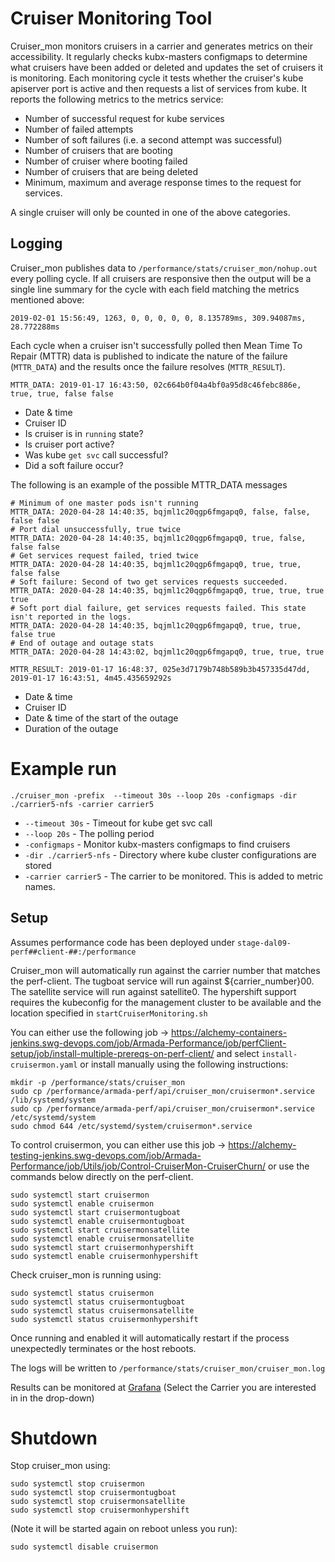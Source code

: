# Cruiser Monitoring Tool
Cruiser_mon monitors cruisers in a carrier and generates metrics on their accessibility. It regularly checks kubx-masters configmaps to determine what cruisers have been added or deleted and updates the set of cruisers it is monitoring. Each monitoring cycle it tests whether the cruiser's kube apiserver port is active and then requests a list of services from kube. It reports the following metrics to the metrics service:

* Number of successful request for kube services
* Number of failed attempts
* Number of soft failures (i.e. a second attempt was successful)
* Number of cruisers that are booting
* Number of cruiser where booting failed
* Number of cruisers that are being deleted
* Minimum, maximum and average response times to the request for services.

A single cruiser will only be counted in one of the above categories.

## Logging
Cruiser_mon publishes data to `/performance/stats/cruiser_mon/nohup.out` every polling cycle. If all cruisers are responsive then the output will be a single line summary for the cycle with each field matching the metrics mentioned above:
```
2019-02-01 15:56:49, 1263, 0, 0, 0, 0, 0, 8.135789ms, 309.94087ms, 28.772288ms
```

Each cycle when a cruiser isn't successfully polled then Mean Time To Repair (MTTR) data is published to indicate the nature of the failure (`MTTR_DATA`) and the results once the failure resolves (`MTTR_RESULT`).

```
MTTR_DATA: 2019-01-17 16:43:50, 02c664b0f04a4bf0a95d8c46febc886e, true, true, false false
```

* Date & time
* Cruiser ID
* Is cruiser is in `running` state?
* Is cruiser port active?
* Was kube `get svc` call successful?
* Did a soft failure occur?

The following is an example of the possible MTTR_DATA messages
```
# Minimum of one master pods isn't running
MTTR_DATA: 2020-04-28 14:40:35, bqjml1c20qgp6fmgapq0, false, false, false false
# Port dial unsuccessfully, true twice
MTTR_DATA: 2020-04-28 14:40:35, bqjml1c20qgp6fmgapq0, true, false, false false
# Get services request failed, tried twice
MTTR_DATA: 2020-04-28 14:40:35, bqjml1c20qgp6fmgapq0, true, true, false false
# Soft failure: Second of two get services requests succeeded.
MTTR_DATA: 2020-04-28 14:40:35, bqjml1c20qgp6fmgapq0, true, true, true true
# Soft port dial failure, get services requests failed. This state isn't reported in the logs.
MTTR_DATA: 2020-04-28 14:40:35, bqjml1c20qgp6fmgapq0, true, true, false true
# End of outage and outage stats
MTTR_DATA: 2020-04-28 14:43:02, bqjml1c20qgp6fmgapq0, true, true, true
```


```
MTTR_RESULT: 2019-01-17 16:48:37, 025e3d7179b748b589b3b457335d47dd, 2019-01-17 16:43:51, 4m45.435659292s
```

* Date & time
* Cruiser ID
* Date & time of the start of the outage
* Duration of the outage

# Example run
```
./cruiser_mon -prefix  --timeout 30s --loop 20s -configmaps -dir ./carrier5-nfs -carrier carrier5
```

* `--timeout 30s` - Timeout for kube get svc call
* `--loop 20s` - The polling period
* `-configmaps` - Monitor kubx-masters configmaps to find cruisers
* `-dir ./carrier5-nfs` - Directory where kube cluster configurations are stored
* `-carrier carrier5` - The carrier to be monitored. This is added to metric names.

## Setup
Assumes performance code has been deployed under `stage-dal09-perf##client-##:/performance`

Cruiser_mon will automatically run against the carrier number that matches the perf-client. The tugboat service will run against ${carrier_number}00. The satellite service will run against satellite0. The hypershift support requires the kubeconfig for the management cluster to be available and the location specified in `startCruiserMonitoring.sh`

You can either use the following job -> https://alchemy-containers-jenkins.swg-devops.com/job/Armada-Performance/job/perfClient-setup/job/install-multiple-prereqs-on-perf-client/ and select `install-cruisermon.yaml` or install manually using the following instructions:

```
mkdir -p /performance/stats/cruiser_mon
sudo cp /performance/armada-perf/api/cruiser_mon/cruisermon*.service /lib/systemd/system
sudo cp /performance/armada-perf/api/cruiser_mon/cruisermon*.service /etc/systemd/system
sudo chmod 644 /etc/systemd/system/cruisermon*.service
```

To control cruisermon, you can either use this job -> https://alchemy-testing-jenkins.swg-devops.com/job/Armada-Performance/job/Utils/job/Control-CruiserMon-CruiserChurn/ or use the commands below directly on the perf-client.

```
sudo systemctl start cruisermon
sudo systemctl enable cruisermon
sudo systemctl start cruisermontugboat
sudo systemctl enable cruisermontugboat
sudo systemctl start cruisermonsatellite
sudo systemctl enable cruisermonsatellite
sudo systemctl start cruisermonhypershift
sudo systemctl enable cruisermonhypershift
```
Check cruiser_mon is running using:
```
sudo systemctl status cruisermon
sudo systemctl status cruisermontugboat
sudo systemctl status cruisermonsatellite
sudo systemctl status cruisermonhypershift
```
Once running and enabled it will automatically restart if the process unexpectedly terminates or the host reboots.

The logs will be written to `/performance/stats/cruiser_mon/cruiser_mon.log`

Results can be monitored at [Grafana](https://alchemy-prod.hursley.ibm.com/stage/performance/grafana/d/N6sEBkMWk/_cruiserchurn) (Select the Carrier you are interested in in the drop-down)

# Shutdown
Stop cruiser_mon using:
```
sudo systemctl stop cruisermon
sudo systemctl stop cruisermontugboat
sudo systemctl stop cruisermonsatellite
sudo systemctl stop cruisermonhypershift
```
(Note it will be started again on reboot unless you run):
```
sudo systemctl disable cruisermon
```
